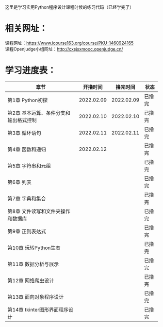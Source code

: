 这里是学习实用Python程序设计课程时候的练习代码（已经学完了）  
# 相关网址：  
课程网址：<https://www.icourse163.org/course/PKU-1460924165>  
课程Openjudge小组网址：<http://cxsjsxmooc.openjudge.cn/>
# 学习进度表：
|章节|开撸时间|撸完时间|状态|
|----|----|----|----|
|第1章 Python初探|2022.02.09|2022.02.09|已撸完|
|第2章 基本运算、条件分支和输出格式控制|2022.02.10|2022.02.10|已撸完|
|第3章 循环语句|2022.02.11|2022.02.11|已撸完|
|第4章 函数和递归|2022.02.12||已撸完|
|第5章 字符串和元组|||已撸完|
|第6章 列表|||已撸完|
|第7章 字典和集合|||已撸完|
|第8章 文件读写和文件夹操作和数据库|||已撸完|
|第9章 正则表达式|||已撸完|
|第10章 玩转Python生态|||已撸完|
|第11章 数据分析与展示|||已撸完|
|第12章 网络爬虫设计|||已撸完|
|第13章 面向对象程序设计|||已撸完|
|第14章 tkinter图形界面程序设计|||已撸完|
